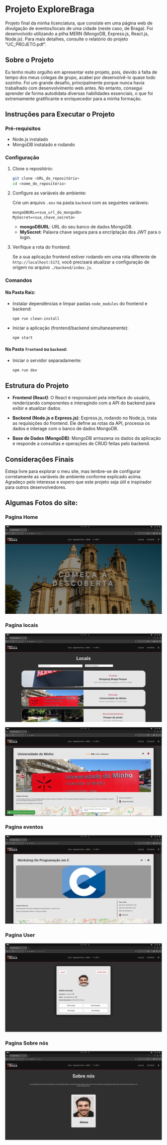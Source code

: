 # Projeto ExploreBraga

Projeto final da minha licenciatura, que consiste em uma página web de divulgação de eventos/locais de uma cidade (neste caso, de Braga). Foi desenvolvido utilizando a pilha MERN (MongoDB, Express.js, React.js, Node.js). Para mais detalhes, consulte o relatório do projeto "UC_PROJETO.pdf".

## Sobre o Projeto

Eu tenho muito orgulho em apresentar este projeto, pois, devido à falta de tempo dos meus colegas de grupo, acabei por desenvolvê-lo quase todo sozinho. Foi um grande desafio, principalmente porque nunca havia trabalhado com desenvolvimento web antes. No entanto, consegui aprender de forma autodidata diversas habilidades essenciais, o que foi extremamente gratificante e enriquecedor para a minha formação.

## Instruções para Executar o Projeto

### Pré-requisitos

- Node.js instalado
- MongoDB instalado e rodando

### Configuração

1. Clone o repositório:

    ```bash
    git clone <URL_do_repositório>
    cd <nome_do_repositório>
    ```

2. Configure as variáveis de ambiente:

    Crie um arquivo `.env` na pasta `backend` com as seguintes variáveis:

    ```env
    mongoDBURL=<sua_url_do_mongodb>
    MySecret=<sua_chave_secreta>
    ```

    - **mongoDBURL**: URL do seu banco de dados MongoDB.
    - **MySecret**: Palavra chave segura para a encriptação dos JWT para o login.

3. Verifique a rota do frontend:

    Se a sua aplicação frontend estiver rodando em uma rota diferente de `http://localhost:5173`, você precisará atualizar a configuração de origem no arquivo `./backend/index.js`.

### Comandos

#### Na Pasta Raiz:

- Instalar dependências e limpar pastas `node_modules` do frontend e backend:

    ```bash
    npm run clean-install
    ```

- Iniciar a aplicação (frontend/backend simultaneamente):

    ```bash
    npm start
    ```

#### Na Pasta `frontend` ou `backend`:

- Iniciar o servidor separadamente:

    ```bash
    npm run dev
    ```

## Estrutura do Projeto

- **Frontend (React)**: O React é responsável pela interface do usuário, renderizando componentes e interagindo com a API do backend para exibir e atualizar dados.

- **Backend (Node.js e Express.js)**: Express.js, rodando no Node.js, trata as requisições do frontend. Ele define as rotas da API, processa os dados e interage com o banco de dados MongoDB.

- **Base de Dados (MongoDB)**: MongoDB armazena os dados da aplicação e responde a consultas e operações de CRUD feitas pelo backend.

## Considerações Finais

Esteja livre para explorar o meu site, mas lembre-se de configurar corretamente as variáveis de ambiente conforme explicado acima. Agradeço pelo interesse e espero que este projeto seja útil e inspirador para outros desenvolvedores.

## Algumas Fotos do site:

### Pagina Home

![alt text](imagensReadme/home.png) 

### Pagina locais
![alt text](imagensReadme/locais1.png)

![alt text](imagensReadme/locais2.png)

### Pagina eventos

![alt text](imagensReadme/event1.png)

### Pagina User

![alt text](imagensReadme/acount.png)

### Pagina Sobre nós

![alt text](imagensReadme/sobre.png)